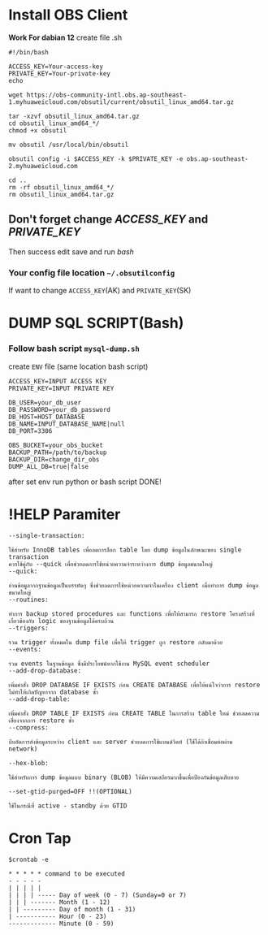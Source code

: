 # Install OBS Client
**Work For dabian 12**
create file .sh
```
#!/bin/bash

ACCESS_KEY=Your-access-key
PRIVATE_KEY=Your-private-key
echo 

wget https://obs-community-intl.obs.ap-southeast-1.myhuaweicloud.com/obsutil/current/obsutil_linux_amd64.tar.gz

tar -xzvf obsutil_linux_amd64.tar.gz
cd obsutil_linux_amd64_*/
chmod +x obsutil

mv obsutil /usr/local/bin/obsutil

obsutil config -i $ACCESS_KEY -k $PRIVATE_KEY -e obs.ap-southeast-2.myhuaweicloud.com

cd ..
rm -rf obsutil_linux_amd64_*/
rm obsutil_linux_amd64.tar.gz
```

## Don't forget change *ACCESS_KEY* and *PRIVATE_KEY*
Then success edit save and run *bash*

### Your config file location `~/.obsutilconfig`
If want to change `ACCESS_KEY`(AK) and `PRIVATE_KEY`(SK)

# DUMP SQL SCRIPT(Bash)
### Follow bash script `mysql-dump.sh`

create `ENV` file (same location bash script)
```
ACCESS_KEY=INPUT ACCESS KEY
PRIVATE_KEY=INPUT PRIVATE KEY

DB_USER=your_db_user
DB_PASSWORD=your_db_password
DB_HOST=HOST_DATABASE
DB_NAME=INPUT_DATABASE_NAME|null
DB_PORT=3306

OBS_BUCKET=your_obs_bucket
BACKUP_PATH=/path/to/backup
BACKUP_DIR=change_dir_obs
DUMP_ALL_DB=true|false
```

after set env run python or bash script DONE!

# !HELP Paramiter
```
--single-transaction:

ใช้สำหรับ InnoDB tables เพื่อลดการล็อก table โดย dump ข้อมูลในลักษณะของ single transaction
ควรใช้คู่กับ --quick เพื่อช่วยลดการใช้หน่วยความจำระหว่างการ dump ข้อมูลขนาดใหญ่
--quick:

อ่านข้อมูลจากฐานข้อมูลเป็นบรรทัดๆ ซึ่งช่วยลดการใช้หน่วยความจำในเครื่อง client เมื่อทำการ dump ข้อมูลขนาดใหญ่
--routines:

ทำการ backup stored procedures และ functions เพื่อให้สามารถ restore โครงสร้างที่เกี่ยวข้องกับ logic ของฐานข้อมูลได้ครบถ้วน
--triggers:

รวม trigger ทั้งหมดใน dump file เพื่อให้ trigger ถูก restore กลับมาด้วย
--events:

รวม events ในฐานข้อมูล ซึ่งมีประโยชน์หากใช้งาน MySQL event scheduler
--add-drop-database:

เพิ่มคำสั่ง DROP DATABASE IF EXISTS ก่อน CREATE DATABASE เพื่อให้แน่ใจว่าการ restore ไม่ทำให้เกิดปัญหาจาก database ซ้ำ
--add-drop-table:

เพิ่มคำสั่ง DROP TABLE IF EXISTS ก่อน CREATE TABLE ในการสร้าง table ใหม่ ช่วยลดความเสี่ยงจากการ restore ซ้ำ
--compress:

บีบอัดการส่งข้อมูลระหว่าง client และ server ช่วยลดการใช้แบนด์วิดท์ (ใช้ได้ถ้าเชื่อมต่อผ่าน network)

--hex-blob:

ใช้สำหรับการ dump ข้อมูลแบบ binary (BLOB) ให้มีความเสถียรมากขึ้นเพื่อป้องกันข้อมูลเสียหาย

--set-gtid-purged=OFF !!(OPTIONAL)

ใช้ในกรณีที่ active - standby ด้วย GTID
```

# Cron Tap
`$crontab -e` 
```
* * * * * command to be executed
- - - - -
| | | | |
| | | | ----- Day of week (0 - 7) (Sunday=0 or 7)
| | | ------- Month (1 - 12)
| | --------- Day of month (1 - 31)
| ----------- Hour (0 - 23)
------------- Minute (0 - 59)
```
